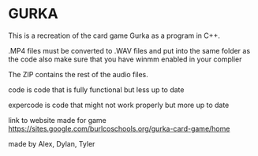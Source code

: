 # GURKA

This is a recreation of the card game Gurka as a program in C++.

.MP4 files must be converted to .WAV files and put into the same folder as the code
also make sure that you have winmm enabled in your complier

The ZIP contains the rest of the audio files.

code is code that is fully functional but less up to date

expercode is code that might not work properly but more up to date

link to website made for game                                                                         
https://sites.google.com/burlcoschools.org/gurka-card-game/home 

made by Alex, Dylan, Tyler
